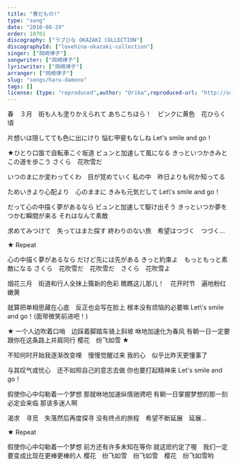 ```yaml
---
title: "春だもの!"
type: "song"
date: "2010-08-29"
order: 10701
discography: ["ラブひな OKAZAKI COLLECTION"]
discographyId: ["lovehina-okazaki-collection"]
singer: ["岡崎律子"]
songwriter: ["岡崎律子"]
lyricwriter: ["岡崎律子"]
arranger: ["岡崎律子"]
slug: "songs/haru-damono"
tags: []
license: {type: "reproduced",author: "Orika",reproduced-url: "http://orikamushi.myweb.hinet.net/",reproduced-website: "織歌蟲網站"}
---
```


春　３月　街も人も塗りかえられて 
あちこちほら！　ピンクに黄色　花ひらく頃 

片想いは隠してても色に出にけり 
悩む甲斐もなしね 
Let's smile and go！ 

★ひとり口笛で自転車こぐ坂道 
ビュンと加速して風になる 
きっといつかきみとこの道を歩こう 
さくら　花吹雪だ 

いつのまにか変わってくわ　目が覚めていく 
私の中　昨日よりも何か知ってる 

ためいきより心配より　心のままに 
きみも元気だして 
Let\\'s smile and go！ 

だって心の中描く夢があるなら 
ビュンと加速して駆け出そう 
きっといつか夢をつかむ瞬間が来る 
それはなんて素敵 

求めてみつけて　失ってはまた探す 
終わりのない旅　希望はつづく　つづく… 

★ Repeat

心の中描く夢があるなら 
だけど先には先がある 
きっと約束よ　もっともっと素敵になる 
さくら　花吹雪だ　花吹雪だ　さくら　花吹雪よ

烟花三月　街道和行人全抹上簇新的色彩 
瞧瞧这儿那儿！　花开时节　遍地粉红嫩黄 

就算把单相思藏在心底　反正也会写在脸上 
根本没有烦恼的必要嘛 
Let\\'s smile and go！(面带微笑前进吧！) 

★ 一个人边吹着口哨　边踩着脚踏车骑上斜坡 
咻地加速化为春风 
有朝一日一定要跟你在这条路上并肩同行 
樱花　纷飞如雪 ★ 

不知何时开始我逐渐改变哩　慢慢觉醒过来 
我的心　似乎比昨天更懂事了 

与其叹气或忧心　还不如照自己的意志去做 
你也要打起精神来 
Let's smile and go！ 

假使你心中勾勒着一个梦想 
那就咻地加速纵情驰骋吧 
有朝一日掌握梦想的那一刻必定会来临 
那该多迷人啊 

渴求　寻觅　失落然后再度探寻 
没有终点的旅程　希望不断延展　延展… 

★ Repeat 

假使你心中勾勒着一个梦想 
前方还有许多未知在等你 
就这麽约定了喔　我们一定要变成比现在更棒更棒的人 
樱花　纷飞如雪　纷飞如雪　樱花　纷飞如雪哟
